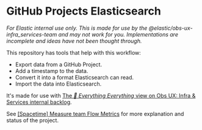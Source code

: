 # GitHub Projects Elasticsearch

_For Elastic internal use only. This is made for use by the @elastic/obs-ux-infra_services-team and may not work for you. Implementations are incomplete and ideas have not been thought through._

This repository has tools that help with this workflow:

- Export data from a GitHub Project.
- Add a timestamp to the data.
- Convert it into a format Elasticsearch can read.
- Import the data into Elasticsearch.

It's made for use with [The _🖤 Everything Everything_ view on Obs UX: Infra & Services internal backlog](https://github.com/orgs/elastic/projects/1351/views/12).

See [[Spacetime] Measure team Flow Metrics](https://github.com/elastic/observability-dev/issues/3553) for more explanation and status of the project.
